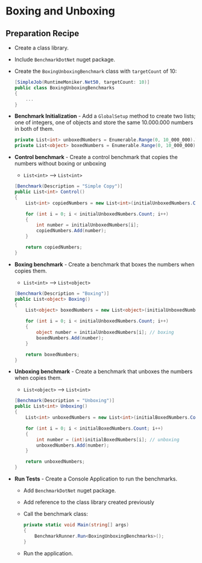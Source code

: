 # Boxing and Unboxing

## Preparation Recipe

- Create a class library.
- Include `BenchmarkDotNet` nuget package.

- Create the `BoxingUnboxingBenchmark` class with `targetCount` of 10:

  ```csharp
  [SimpleJob(RuntimeMoniker.Net50, targetCount: 10)]
  public class BoxingUnboxingBenchmarks
  {
      ...
  }
  ```

- **Benchmark Initialization** - Add a `GlobalSetup` method to create two lists; one of integers, one of objects and store the same 10.000.000 numbers in both of them.

  ```csharp
  private List<int> unboxedNumbers = Enumerable.Range(0, 10_000_000).ToList();
  private List<object> boxedNumbers = Enumerable.Range(0, 10_000_000).Cast<object>().ToList();
  ```

- **Control benchmark** - Create a control benchmark that copies the numbers without boxing or unboxing

  - `List<int>` --> `List<int>`

  ```csharp
  [Benchmark(Description = "Simple Copy")]
  public List<int> Control()
  {
      List<int> copiedNumbers = new List<int>(initialUnboxedNumbers.Count);
  
      for (int i = 0; i < initialUnboxedNumbers.Count; i++)
      {
          int number = initialUnboxedNumbers[i];
          copiedNumbers.Add(number);
      }
  
      return copiedNumbers;
  }
  ```

- **Boxing benchmark** - Create a benchmark that boxes the numbers when copies them.

  - `List<int>` --> `List<object>`

  ```csharp
  [Benchmark(Description = "Boxing")]
  public List<object> Boxing()
  {
      List<object> boxedNumbers = new List<object>(initialUnboxedNumbers.Count);
  
      for (int i = 0; i < initialUnboxedNumbers.Count; i++)
      {
          object number = initialUnboxedNumbers[i]; // boxing
          boxedNumbers.Add(number);
      }
  
      return boxedNumbers;
  }
  ```

- **Unboxing benchmark** - Create a benchmark that unboxes the numbers when copies them.

  - `List<object>` --> `List<int>`

  ```csharp
  [Benchmark(Description = "Unboxing")]
  public List<int> Unboxing()
  {
      List<int> unboxedNumbers = new List<int>(initialBoxedNumbers.Count);
  
      for (int i = 0; i < initialBoxedNumbers.Count; i++)
      {
          int number = (int)initialBoxedNumbers[i]; // unboxing
          unboxedNumbers.Add(number);
      }
  
      return unboxedNumbers;
  }
  ```

- **Run Tests** - Create a Console Application to run the benchmarks.

  - Add `BenchmarkDotNet` nuget package.

  - Add reference to the class library created previously

  - Call the benchmark class:

    ```csharp
    private static void Main(string[] args)
    {
        BenchmarkRunner.Run<BoxingUnboxingBenchmarks>();
    }
    ```

  - Run the application.